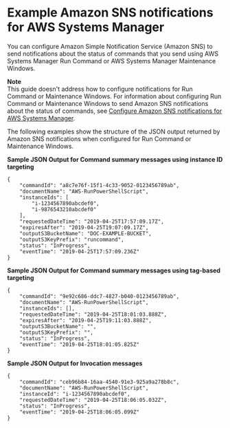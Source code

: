 # Example Amazon SNS notifications for AWS Systems Manager<a name="monitoring-sns-examples"></a>

You can configure Amazon Simple Notification Service \(Amazon SNS\) to send notifications about the status of commands that you send using AWS Systems Manager Run Command or AWS Systems Manager Maintenance Windows\.

**Note**  
This guide doesn't address how to configure notifications for Run Command or Maintenance Windows\. For information about configuring Run Command or Maintenance Windows to send Amazon SNS notifications about the status of commands, see [Configure Amazon SNS notifications for AWS Systems Manager](monitoring-sns-notifications.md#monitoring-sns-configure)\. 

The following examples show the structure of the JSON output returned by Amazon SNS notifications when configured for Run Command or Maintenance Windows\.

**Sample JSON Output for Command summary messages using instance ID targeting**

```
{
    "commandId": "a8c7e76f-15f1-4c33-9052-0123456789ab",
    "documentName": "AWS-RunPowerShellScript",
    "instanceIds": [
        "i-1234567890abcdef0",
        "i-9876543210abcdef0"
    ],
    "requestedDateTime": "2019-04-25T17:57:09.17Z",
    "expiresAfter": "2019-04-25T19:07:09.17Z",
    "outputS3BucketName": "DOC-EXAMPLE-BUCKET",
    "outputS3KeyPrefix": "runcommand",
    "status": "InProgress",
    "eventTime": "2019-04-25T17:57:09.236Z"
}
```

**Sample JSON Output for Command summary messages using tag\-based targeting**

```
{
    "commandId": "9e92c686-ddc7-4827-b040-0123456789ab",
    "documentName": "AWS-RunPowerShellScript",
    "instanceIds": [],
    "requestedDateTime": "2019-04-25T18:01:03.888Z",
    "expiresAfter": "2019-04-25T19:11:03.888Z",
    "outputS3BucketName": "",
    "outputS3KeyPrefix": "",
    "status": "InProgress",
    "eventTime": "2019-04-25T18:01:05.825Z"
}
```

**Sample JSON Output for Invocation messages**

```
{
    "commandId": "ceb96b84-16aa-4540-91e3-925a9a278b8c",
    "documentName": "AWS-RunPowerShellScript",
    "instanceId": "i-1234567890abcdef0",
    "requestedDateTime": "2019-04-25T18:06:05.032Z",
    "status": "InProgress",
    "eventTime": "2019-04-25T18:06:05.099Z"
}
```